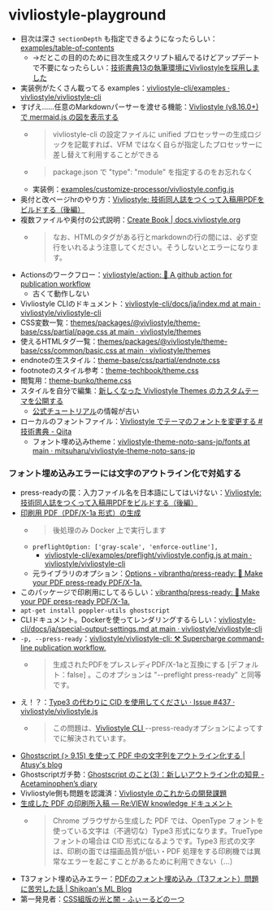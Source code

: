 # vivliostyle-playground

- 目次は深さ `sectionDepth` も指定できるようになったらしい：[examples/table-of-contents](https://github.com/vivliostyle/vivliostyle-cli/tree/main/examples/table-of-contents)
  - →だとこの目的のために目次生成スクリプト組んでるけどアップデートで不要になったらしい：[技術書典13の執筆環境にVivliostyleを採用しました](https://zenn.dev/typebase_dev/articles/techbookfest13-vivliostyle#1.-%E7%9B%AE%E6%AC%A1%E3%81%8C%E3%81%84%E3%81%84%E6%84%9F%E3%81%98%E3%81%AB%E7%94%9F%E6%88%90%E3%81%A7%E3%81%8D%E3%81%AA%E3%81%84)
- 実装例がたくさん載ってる examples：[vivliostyle-cli/examples · vivliostyle/vivliostyle-cli](https://github.com/vivliostyle/vivliostyle-cli/tree/main/examples)
- すげえ……任意のMarkdownパーサーを渡せる機能：[Vivliostyle (v8.16.0+) で mermaid.js の図を表示する](https://zenn.dev/mura_mi/articles/4f08cc99f19887)
  - > vivliostyle-cli の設定ファイルに unified プロセッサーの生成ロジックを記載すれば、VFM ではなく自らが指定したプロセッサーに差し替えて利用することができる
  - > package.json で "type": "module" を指定するのをお忘れなく
  - 実装例：[examples/customize-processor/vivliostyle.config.js](https://github.com/vivliostyle/vivliostyle-cli/blob/main/examples/customize-processor/vivliostyle.config.js)
- 奥付と改ページhrのやり方：[Vivliostyle: 技術同人誌をつくって入稿用PDFをビルドする（後編）](https://zenn.dev/sky_y/articles/markdown-advent-2020-vivliostyle4)
- 複数ファイルや奥付の公式説明：[Create Book | docs.vivliostyle.org](https://docs.vivliostyle.org/ja/create-book.html)
  - > なお、HTMLのタグがある行とmarkdownの行の間には、必ず空行をいれるよう注意してください。そうしないとエラーになります。
- Actionsのワークフロー：[vivliostyle/action: 🔌 A github action for publication workflow](https://github.com/vivliostyle/action)
  - 古くて動作しない
- Vivliostyle CLIのドキュメント：[vivliostyle-cli/docs/ja/index.md at main · vivliostyle/vivliostyle-cli](https://github.com/vivliostyle/vivliostyle-cli/blob/main/docs/ja/index.md)
- CSS変数一覧：[themes/packages/@vivliostyle/theme-base/css/partial/page.css at main · vivliostyle/themes](https://github.com/vivliostyle/themes/blob/main/packages/%40vivliostyle/theme-base/css/partial/page.css)
- 使えるHTMLタグ一覧：[themes/packages/@vivliostyle/theme-base/css/common/basic.css at main · vivliostyle/themes](https://github.com/vivliostyle/themes/blob/main/packages/%40vivliostyle/theme-base/css/common/basic.css)
- endnoteの生スタイル：[theme-base/css/partial/endnote.css ](https://github.com/vivliostyle/themes/blob/main/packages/%40vivliostyle/theme-base/css/partial/endnote.css)
- footnoteのスタイル参考：[theme-techbook/theme.css](https://github.com/vivliostyle/themes/blob/main/packages/%40vivliostyle/theme-techbook/theme.css)
- 閲覧用：[theme-bunko/theme.css](https://github.com/vivliostyle/themes/blob/main/packages/%40vivliostyle/theme-bunko/theme.css)
- スタイルを自分で編集：[新しくなった Vivliostyle Themes のカスタムテーマを公開する](https://zenn.dev/macneko/articles/e08dcfaef8e6b0)
  - [公式チュートリアル](https://vivliostyle.org/ja/tutorials/)の情報が古い
- ローカルのフォントファイル：[Vivliostyle でテーマのフォントを変更する #技術書典 - Qiita](https://qiita.com/mitsuharu_e/items/9bf2b7eee2767aee2613)
  - フォント埋め込みtheme：[vivliostyle-theme-noto-sans-jp/fonts at main · mitsuharu/vivliostyle-theme-noto-sans-jp](https://github.com/mitsuharu/vivliostyle-theme-noto-sans-jp/tree/main/fonts)

### フォント埋め込みエラーには文字のアウトライン化で対処する

- press-readyの罠：入力ファイル名を日本語にしてはいけない：[Vivliostyle: 技術同人誌をつくって入稿用PDFをビルドする（後編）](https://zenn.dev/sky_y/articles/markdown-advent-2020-vivliostyle4#press-ready%E3%81%AE%E7%BD%A0%EF%BC%9A%E5%85%A5%E5%8A%9B%E3%83%95%E3%82%A1%E3%82%A4%E3%83%AB%E5%90%8D%E3%82%92%E6%97%A5%E6%9C%AC%E8%AA%9E%E3%81%AB%E3%81%97%E3%81%A6%E3%81%AF%E3%81%84%E3%81%91%E3%81%AA%E3%81%84)
- [印刷用 PDF（PDF/X-1a 形式）の生成](https://github.com/vivliostyle/vivliostyle-cli/blob/main/docs/ja/special-output-settings.md#%E5%8D%B0%E5%88%B7%E7%94%A8-pdfpdfx-1a-%E5%BD%A2%E5%BC%8F%E3%81%AE%E7%94%9F%E6%88%90)
  - > 後処理のみ Docker 上で実行します
  - `preflightOption: ['gray-scale', 'enforce-outline'],`
    - [vivliostyle-cli/examples/preflight/vivliostyle.config.js at main · vivliostyle/vivliostyle-cli](https://github.com/vivliostyle/vivliostyle-cli/blob/main/examples/preflight/vivliostyle.config.js)
  - 元ライブラリのオプション：[Options - vibranthq/press-ready: 🚀 Make your PDF press-ready PDF/X-1a.](https://github.com/vibranthq/press-ready?tab=readme-ov-file#options)
-  このパッケージで印刷用にしてるらしい：[vibranthq/press-ready: 🚀 Make your PDF press-ready PDF/X-1a.](https://github.com/vibranthq/press-ready)
  - `apt-get install poppler-utils ghostscript`
- CLIドキュメント。Dockerを使ってレンダリングするらしい：[vivliostyle-cli/docs/ja/special-output-settings.md at main · vivliostyle/vivliostyle-cli](https://github.com/vivliostyle/vivliostyle-cli/blob/main/docs/ja/special-output-settings.md#%E5%8D%B0%E5%88%B7%E7%94%A8-pdfpdfx-1a-%E5%BD%A2%E5%BC%8F%E3%81%AE%E7%94%9F%E6%88%90)
- `-p, --press-ready`：[vivliostyle/vivliostyle-cli: ⚒ Supercharge command-line publication workflow.](https://github.com/vivliostyle/vivliostyle-cli)
  - > 生成されたPDFをプレスレディPDF/X-1aと互換にする [デフォルト：false] 。このオプションは "--preflight press-ready" と同等です。
- え！？：[Type3 の代わりに CID を使用してください · Issue #437 · vivliostyle/vivliostyle.js](https://github.com/vivliostyle/vivliostyle.js/issues/437)
  - > この問題は、[Vivliostyle CLI ](https://github.com/vivliostyle/vivliostyle-cli)--press-readyオプションによってすでに解決されています。
- [Ghostscript (> 9.15) を使って PDF 中の文字列をアウトライン化する | Atusy's blog](https://blog.atusy.net/2019/05/23/outline-pdf-glyphs-by-gs/)
- Ghostscriptガチ勢：[Ghostscript のこと(3)：新しいアウトライン化の知見 - Acetaminophen’s diary](https://acetaminophen.hatenablog.com/entry/2015/03/14/221359)
- Vivliostyle側も問題を認識済：[Vivliostyle のこれからの開発課題](https://vivliostyle.github.io/vivliostyle_doc/ja/vivliostyle-user-group-vol2/shinyu/index.html)
- [生成した PDF の印刷所入稿 — Re:VIEW knowledge ドキュメント](https://review-knowledge-ja.readthedocs.io/ja/latest/printing/submit.html#71533ec87c26e13f448c6bf22d8ef91b)
  - > Chrome ブラウザから生成した PDF では、OpenType フォントを使っている文字は（不適切な）Type3 形式になります。TrueType フォントの場合は CID 形式になるようです。Type3 形式の文字は、印刷の面では描画品質が低い・PDF 処理をする印刷機では異常なエラーを起こすことがあるために利用できない〔…〕
- T3フォント埋め込みエラー：[PDFのフォント埋め込み（T3フォント）問題に苦労した話 | Shikoan's ML Blog](https://blog.shikoan.com/pdf-font-embed/)
- 第一発見者：[CSS組版の光と闇 - ふぃーるどのーつ](https://blog.fieldnotes.jp/entry/css-layouting)
